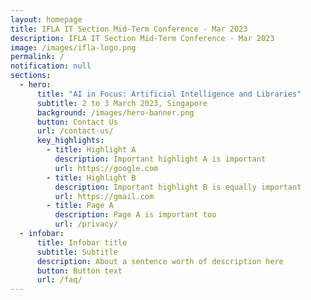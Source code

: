 ```yaml
---
layout: homepage
title: IFLA IT Section Mid-Term Conference - Mar 2023
description: IFLA IT Section Mid-Term Conference - Mar 2023
image: /images/ifla-logo.png
permalink: /
notification: null
sections:
  - hero:
      title: "AI in Focus: Artificial Intelligence and Libraries"
      subtitle: 2 to 3 March 2023, Singapore
      background: /images/hero-banner.png
      button: Contact Us
      url: /contact-us/
      key_highlights:
        - title: Highlight A
          description: Important highlight A is important
          url: https://google.com
        - title: Highlight B
          description: Important highlight B is equally important
          url: https://gmail.com
        - title: Page A
          description: Page A is important too
          url: /privacy/
  - infobar:
      title: Infobar title
      subtitle: Subtitle
      description: About a sentence worth of description here
      button: Button text
      url: /faq/
---
```

